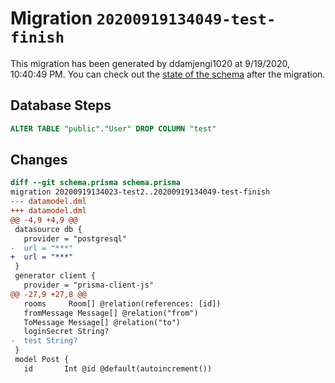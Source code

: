# Migration `20200919134049-test-finish`

This migration has been generated by ddamjengi1020 at 9/19/2020, 10:40:49 PM.
You can check out the [state of the schema](./schema.prisma) after the migration.

## Database Steps

```sql
ALTER TABLE "public"."User" DROP COLUMN "test"
```

## Changes

```diff
diff --git schema.prisma schema.prisma
migration 20200919134023-test2..20200919134049-test-finish
--- datamodel.dml
+++ datamodel.dml
@@ -4,9 +4,9 @@
 datasource db {
   provider = "postgresql"
-  url = "***"
+  url = "***"
 }
 generator client {
   provider = "prisma-client-js"
@@ -27,9 +27,8 @@
   rooms     Room[] @relation(references: [id])
   fromMessage Message[] @relation("from")
   ToMessage Message[] @relation("to")
   loginSecret String?
-  test String?
 }
 model Post {
   id       Int @id @default(autoincrement())
```


